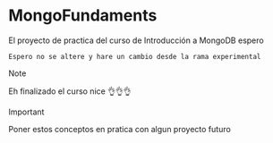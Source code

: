# MongoFundaments
El proyecto de practica del curso de Introducción a MongoDB espero 
```
Espero no se altere y hare un cambio desde la rama experimental
```
> [!NOTE]
> Eh finalizado el curso nice 👌👌👌

> [!IMPORTANT]
> Poner estos conceptos en pratica con algun proyecto futuro
